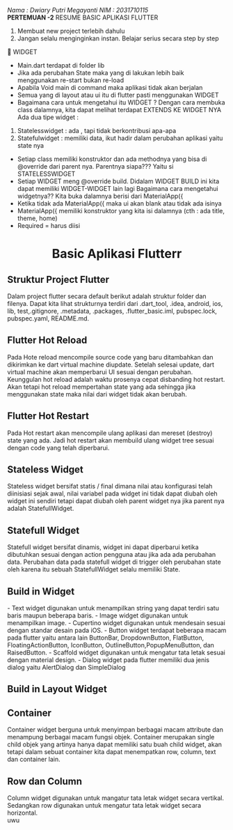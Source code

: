 *Nama : Dwiary Putri Megayanti*
*NIM  : 2031710115* <br>
**PERTEMUAN -2** 
RESUME BASIC APLIKASI FLUTTER
1.	Membuat new project terlebih dahulu
2.	Jangan selalu menginginkan instan. Belajar serius secara step by step

	WIDGET
-	Main.dart terdapat di folder lib
-	Jika ada perubahan State maka yang di lakukan lebih baik menggunakan re-start bukan re-load
-	 Apabila Void main di command maka aplikasi tidak akan berjalan
-	Semua yang di layout atau ui itu di flutter pasti menggunakan WIDGET
-	Bagaimana cara untuk mengetahui itu WIDGET ?
Dengan cara membuka class dalamnya, kita dapat melihat terdapat EXTENDS KE WIDGET NYA 
Ada dua tipe widget :
1)	Statelesswidget : ada , tapi tidak berkontribusi apa-apa
2)	Statefulwidget : memiliki data, ikut hadir dalam perubahan aplikasi yaitu state nya
-	Setiap class memiliki konstruktor dan ada methodnya yang bisa di @override dari parent nya. Parentnya siapa??? Yaitu si STATELESSWIDGET
-	Setiap WIDGET meng @override build. Didalam WIDGET BUILD ini kita dapat memiliki WIDGET-WIDGET lain lagi
Bagaimana cara mengetahui widgetnya?? Kita buka dalamnya berisi dari MaterialApp({
-	Ketika tidak ada MaterialApp({ maka ui akan blank atau tidak ada isinya
-	MaterialApp({ memiliki konstruktor yang kita isi dalamnya (cth : ada title, theme, home)
-	Required = harus diisi

<center> <h1>Basic Aplikasi Flutterr</h1></center>

<h2>Struktur Project Flutter</h2>
Dalam project flutter secara default berikut adalah struktur folder dan filenya. Dapat kita lihat strukturnya terdiri dari .dart_tool, .idea, android, ios, lib, test,.gitignore, .metadata, .packages, .flutter_basic.iml, pubspec.lock, pubspec.yaml, README.md.</br>

<h2>Flutter Hot Reload</h2>
Pada Hote reload mencompile source code yang baru ditambahkan dan dikirimkan ke dart virtual machine diupdate. Setelah selesai update, dart virtual machine akan memperbarui UI sesuai dengan perubahan. Keunggulan hot reload adalah waktu prosenya cepat disbanding hot restart. Akan tetapi hot reload mempertahan state yang ada sehingga jika menggunakan state maka nilai dari widget tidak akan berubah.</br>

<h2>Flutter Hot Restart</h2>
Pada Hot restart akan mencompile ulang aplikasi dan mereset (destroy) state yang ada. Jadi hot restart akan membuild ulang widget tree sesuai dengan code yang telah diperbarui.</br>

<h2>Stateless Widget</h2>
Stateless widget bersifat statis / final dimana nilai atau konfigurasi telah diinisiasi sejak awal, nilai variabel pada widget ini tidak dapat diubah oleh widget ini sendiri tetapi dapat diubah oleh parent widget nya jika parent nya adalah StatefullWidget.</br>

<h2>Statefull Widget</h2>
Statefull widget bersifat dinamis, widget ini dapat diperbarui ketika dibutuhkan sesuai dengan action pengguna atau jika ada ada perubahan data. Perubahan data pada statefull widget di trigger oleh perubahan state oleh karena itu sebuah StatefullWidget selalu memiliki State.</br>

<h2>Build in Widget</h2>
- Text widget digunakan untuk menampilkan string yang dapat terdiri satu baris maupun beberapa baris. 
- Image widget digunakan untuk menampilkan image.
- Cupertino widget digunakan untuk mendesain sesuai dengan standar desain pada iOS.
- Button widget terdapat beberapa macam pada flutter yaitu antara lain ButtonBar, DropdownButton, FlatButton, FloatingActionButton, IconButton, OutlineButton,PopupMenuButton, dan RaisedButton.
- Scaffold widget digunakan untuk mengatur tata letak sesuai dengan material design.
- Dialog widget pada flutter memiliki dua jenis dialog yaitu AlertDialog dan SimpleDialog
</br>

<h2>Build in Layout Widget</h2>
<h2>Container</h2>
Container widget berguna untuk menyimpan berbagai macam attribute dan menampung berbagai macam fungsi objek. Container merupakan single child objek yang artinya hanya dapat memiliki satu buah child widget, akan tetapi dalam sebuat container kita dapat menempatkan row, column, text dan container lain.</br>

<h2>Row dan Column</h2>
Column widget digunakan untuk mangatur tata letak widget secara vertikal. Sedangkan row digunakan untuk mengatur tata letak widget secara horizontal.</br> uwu